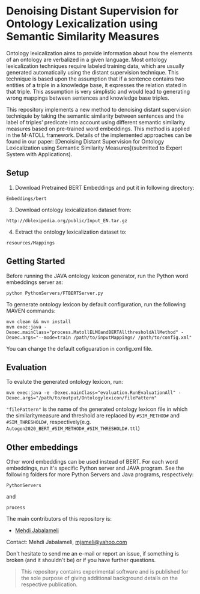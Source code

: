 # Denoising Distant Supervision for Ontology Lexicalization using Semantic Similarity Measures

Ontology lexicalization aims to provide information about how the elements of an ontology are verbalized in a given language. Most ontology lexicalization techniques require labeled training data, which are usually generated automatically using the distant supervision technique. This technique is based upon the assumption that if a sentence contains two entities of a triple in a knowledge base, it expresses the relation stated in that triple. This assumption is very simplistic and would lead to generating wrong mappings between sentences and knowledge base triples. 

This repository implements a new method to denoising distant supervision techniquie by taking the semantic similarity between sentences and the label of triples’ predicate into account using different semantic similarity measures based on pre-trained word embeddings. This method is applied in the M-ATOLL framework. Details of the implemented approaches can be found in our paper: [Denoising Distant Supervision for Ontology Lexicalization using Semantic Similarity Measures](submitted to Expert System with Applications).






## Setup

1. Download Pretrained BERT Embeddings and put it in following directory:
```
Embeddings/bert
```

3. Download ontology lexicalization dataset from:
```
http://dblexipedia.org/public/Input_EN.tar.gz
```

4. Extract the ontology lexicalization dataset to:
```
resources/Mappings
```


## Getting Started
Before running the JAVA ontology lexicon generator, run the Python word embeddings server as:
```
python PythonServers/FTBERTServer.py
```

To gernerate ontology lexicon by default configuration, run the following MAVEN commands:
```
mvn clean && mvn install
mvn exec:java -Dexec.mainClass="process.MatollELMOandBERTAllthresholdAllMethod" -Dexec.args="--mode=train /path/to/inputMappings/ /path/to/config.xml"
```

You can change the default cofiguaration in config.xml file.


## Evaluation
To evalute the generated ontology lexicon, run:
```
mvn exec:java -e -Dexec.mainClass="evaluation.RunEvaluationAll" -Dexec.args="/path/to/output/Ontologylexicon/filePattern"
```
`"filePattern"` is the name of the generated ontology lexicon file in which the similaritymeasure and threshold are replaced by `#SIM_METHOD#` and `#SIM_THRESHOLD#`, respectively(e.g. `Autogen2020_BERT_#SIM_METHOD#_#SIM_THRESHOLD#.ttl`)

## Other embeddings
Other word embeddings can be used instead of BERT. For each word embeddings, run it's specific Python server and JAVA program. See the following folders for more Python Servers and Java programs, respectively:

```
PythonServers
```
and 
```
process
```


The main contributors of this repository is:
- [Mehdi Jabalameli](https://github.com/mjameli)


Contact: Mehdi Jabalameli, mjameli@yahoo.com


Don't hesitate to send me an e-mail or report an issue, if something is broken (and it shouldn't be) or if you have further questions.

> This repository contains experimental software and is published for the sole purpose of giving additional background details on the respective publication.







